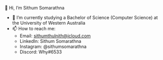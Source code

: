 👋 Hi, I’m Sithum Somarathna

- 🌱 I’m currently studying a Bachelor of Science (Computer Science) at the University of Western Australia
- 📫 How to reach me:
    - Email:      sithumthulnith@icloud.com
    - LinkedIn:   Sithum Somarathna
    - Instagram:  @sithumsomarathna
    - Discord:    Why#6533

<!---
SithumSomarathna/SithumSomarathna is a ✨ special ✨ repository because its `README.md` (this file) appears on your GitHub profile.
You can click the Preview link to take a look at your changes.
--->
